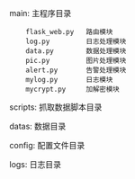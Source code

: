 main:    主程序目录

        flask_web.py   路由模块
        log.py         日志处理模块
        data.py        数据处理模块
        pic.py         图片处理模块
        alert.py       告警处理模块
        mylog.py       日志模块
        mycrypt.py     加解密模块

scripts: 抓取数据脚本目录 

datas:   数据目录

config:  配置文件目录  

logs:    日志目录
